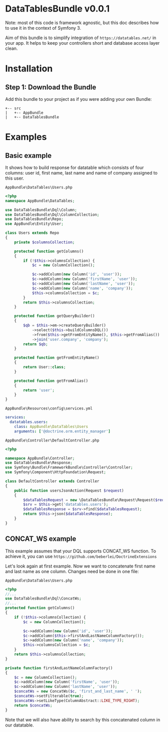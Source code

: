 DataTablesBundle v0.0.1
================
Note: most of this code is framework agnostic, but this doc
describes how to use it in the context of Symfony 3.

Aim of this bundle is to simplify integration of 
`https://datatables.net/` in your app. It helps to keep
your controllers short and database access layer clean.

Installation
============

Step 1: Download the Bundle
---------------------------
Add this bundle to your project as if you were adding your
own Bundle:
```
+-- src
|   +-- AppBundle
|   +-- DataTablesBundle
```
Examples
========
Basic example
-------------
It shows how to build response for datatable which consists of four columns:
user id, first name, last name
and name of company assigned to this user.

`AppBundle\DataTables\Users.php`
```php
<?php
namespace AppBundle\DataTables;

use DataTablesBundle\Dql\Column;
use DataTablesBundle\Dql\ColumnCollection;
use DataTablesBundle\Repo;
use AppBundle\Entity\User;

class Users extends Repo
{
    private $columnsCollection;

    protected function getColumns()
    {
        if (!$this->columnsCollection) {
            $c = new ColumnCollection();

            $c->addColumn(new Column('id', 'user'));
            $c->addColumn(new Column('firstName', 'user'));
            $c->addColumn(new Column('lastName', 'user'));
            $c->addColumn(new Column('name', 'company'));
            $this->columnsCollection = $c;
        }
        return $this->columnsCollection;
    }

    protected function getQueryBuilder()
    {
        $qb = $this->em->createQueryBuilder()
            ->select($this->buildColumnsDQL())
            ->from($this->getFromEntityName(), $this->getFromAlias())
            ->join('user.company', 'company');
        return $qb;
    }

    protected function getFromEntityName()
    {
        return User::class;
    }

    protected function getFromAlias()
    {
        return 'user';
    }
}
```
`AppBundle\Resources\config\services.yml`
```yml
services:
  datatables.users:
    class: AppBundle\DataTables\Users
    arguments: ['@doctrine.orm.entity_manager']
```

`AppBundle\Controller\DefaultController.php`
```php
<?php

namespace AppBundle\Controller;
use DataTablesBundle\Response;
use Symfony\Bundle\FrameworkBundle\Controller\Controller;
use Symfony\Component\HttpFoundation\Request;

class DefaultController extends Controller
{
    public function usersJsonAction(Request $request)
    {
        $dataTablesRequest = new \DataTablesBundle\Request\Request($request->query->all());
        $srv = $this->get('datatables.users');
        $dataTablesResponse = $srv->find($dataTablesRequest);
        return $this->json($dataTablesResponse);
    }
}
```
CONCAT_WS example
-----------------
This example assumes that your DQL supports CONCAT_WS function.
To achieve it, you can use `https://github.com/beberlei/DoctrineExtensions`

Let's look again at first example. Now we want to concatenate 
first name and last name as one column. Changes need be done in one file:

`AppBundle\DataTables\Users.php`
```php
<?php
//...
use DataTablesBundle\Dql\ConcatWs;
//...
protected function getColumns()
{
    if (!$this->columnsCollection) {
        $c = new ColumnCollection();

        $c->addColumn(new Column('id', 'user'));
        $c->addColumn($this->firstAndLastNameColumnFactory());
        $c->addColumn(new Column('name', 'company'));
        $this->columnsCollection = $c;
    }
    return $this->columnsCollection;
}

private function firstAndLastNameColumnFactory()
{
    $c = new ColumnCollection();
    $c->addColumn(new Column('firstName', 'user'));
    $c->addColumn(new Column('lastName', 'user'));
    $concatWs = new ConcatWs($c, 'first_and_last_name', ' ');
    $concatWs->setFilterable(true);
    $concatWs->setLikeType(ColumnAbstract::LIKE_TYPE_RIGHT);
    return $concatWs;
}
```
Note that we will also have ability to search by this 
concatenated column in
our datatable.